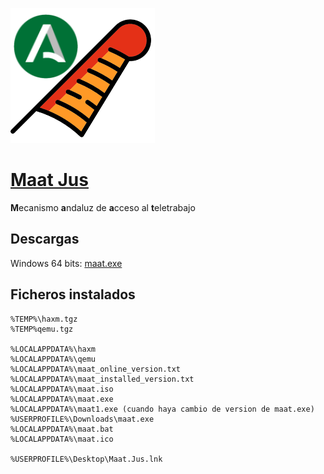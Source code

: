 ![alt text](https://github.com/luisfdz-jda/MaatJus/blob/master/MaatJus.png)

# [Maat Jus](https://es.wikipedia.org/wiki/Maat)

**M**ecanismo **a**ndaluz de **a**cceso al **t**eletrabajo

## Descargas
Windows 64 bits: [maat.exe](https://github.com/luisfdz-jda/MaatJus/releases/download/Maat_win32_x86_64_1/maat.exe)

## Ficheros instalados

    %TEMP%\haxm.tgz
    %TEMP%qemu.tgz

    %LOCALAPPDATA%\haxm
    %LOCALAPPDATA%\qemu
    %LOCALAPPDATA%\maat_online_version.txt
    %LOCALAPPDATA%\maat_installed_version.txt
    %LOCALAPPDATA%\maat.iso
    %LOCALAPPDATA%\maat.exe
    %LOCALAPPDATA%\maat1.exe (cuando haya cambio de version de maat.exe)
    %USERPROFILE%\Downloads\maat.exe
    %LOCALAPPDATA%\maat.bat
    %LOCALAPPDATA%\maat.ico

    %USERPROFILE%\Desktop\Maat.Jus.lnk
